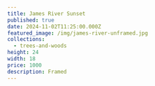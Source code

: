 ```yaml
---
title: James River Sunset
published: true
date: 2024-11-02T11:25:00.000Z
featured_image: /img/james-river-unframed.jpg
collections:
  - trees-and-woods
height: 24
width: 18
price: 1000
description: Framed
---
```

